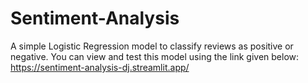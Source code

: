 # Sentiment-Analysis
A simple Logistic Regression model to classify reviews as positive or negative.
You can view and test this model using the link given below:
https://sentiment-analysis-dj.streamlit.app/
